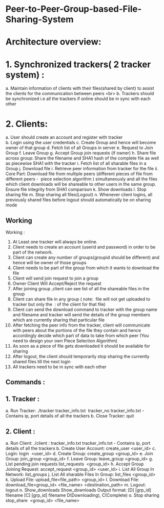 # Peer-to-Peer-Group-based-File-Sharing-System

# Architecture overview:
# 1. Synchronized trackers(​ 2 tracker system)​ :
  a. Maintain information of clients with their files(shared by client) to assist the clients
for the communication between peers <br\>
  b. Trackers should be synchronized i.e all the trackers if online should be in sync
with each other
# 2. Clients:
  a. User should create an account and register with tracker <br/>
  b. Login using the user credentials
  c. Create Group and hence will become owner of that group
  d. Fetch list of all Groups in server
  e. Request to Join Group
  f. Leave Group
  g. Accept Group join requests (if owner)
  h. Share file across group: Share the filename and SHA1 hash of the complete file
  as well as piecewise SHA1 with the tracker
  i. Fetch list of all sharable files in a Group
  j. Download file
  i.
  Retrieve peer information from tracker for the file
  ii.
  Core Part:​ Download file from multiple peers (different pieces of file from
  different peers - ​ piece selection algorithm​ ) simultaneously and all the
  files which client downloads will be shareable to other users in the same
  group.
  Ensure file integrity from SHA1 comparison
  k. Show downloads
  l. Stop sharing file
  m. Stop sharing all files(Logout)
  n. Whenever client logins, all previously shared files before logout should
  automatically be on sharing mode

## Working

Working​ :
1. At Least one tracker will always be online.
2. Client needs to create an account (userid and password) in order to be part of the
network.
3. Client can create any number of groups(groupid should be different) and hence
will be owner of those groups
4. Client needs to be part of the group from which it wants to download the file
5. Client will send join request to join a group
6. Owner Client Will Accept/Reject the request
7. After joining group ,client can see list of all the shareable files in the group
8. Client can share file in any group (​ note: ​ file will not get uploaded to tracker but
only the ​ <ip>:<port>​ of the client for that file)
9. Client can send the download command to tracker with the group name and
filename and tracker will send the details of the group members which are
currently sharing that particular file
10. After fetching the peer info from the tracker, client will communicate with peers
about the portions of the file they contain and hence accordingly decide which
part of data to take from which peer (You need to design your own Piece
Selection Algorithm)
11. As soon as a piece of file gets downloaded it should be available for sharing
12. After logout, the client should temporarily stop sharing the currently shared files
till the next login
13. All trackers need to be in sync with each other
  
## Commands​ :
## 1. Tracker​ :
  a. Run Tracker:
  ./tracker​ tracker_info.txt ​ tracker_no
  tracker_info.txt - Contains ip, port details of all the trackers
  b. Close Tracker:
quit
## 2. Client​ :
  a. Run Client:
  ./client​ <IP>:<PORT> tracker_info.txt
  tracker_info.txt - Contains ip, port details of all the trackers
  b. Create User Account:
  create_user​ <user_id> <passwd>
  c. Login:
  login ​ <user_id> <passwd>
  d. Create Group:
  create_group​ <group_id>
  e. Join Group:
  join_group​ <group_id>
  f. Leave Group:
  leave_group​ <group_id>
  g. List pending join requests
  list_requests ​ <group_id>
  h. Accept Group Joining Request:
  accept_request​ <group_id> <user_id>
  i. List All Group In Network:
  list_groups
  j. List All sharable Files In Group:
  list_files​ <group_id>
  k. Upload File:
  upload_file​ <file_path> <group_id>
  l. Download File:
  download_file​ <group_id> <file_name> <destination_path>
  m. Logout:
  logout
  n. Show_downloads
  Show_downloads
  Output format:
  [D] [grp_id] filename
  [C] [grp_id] filename
  D(Downloading), C(Complete)
  o. Stop sharing
  stop_share ​ <group_id> <file_name>



